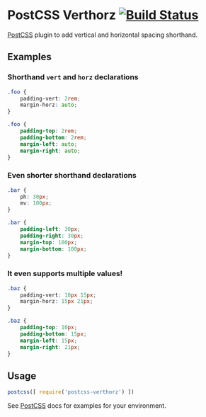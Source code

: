 # PostCSS Verthorz [![Build Status][ci-img]][ci]

[PostCSS] plugin to add vertical and horizontal spacing shorthand.

[PostCSS]: https://github.com/postcss/postcss
[ci-img]:  https://travis-ci.org/davidhemphill/postcss-verthorz.svg
[ci]:      https://travis-ci.org/davidhemphill/postcss-verthorz

## Examples

### Shorthand `vert` and `horz` declarations

```css
.foo {
    padding-vert: 2rem;
    margin-horz: auto;
}
```

```css
.foo {
    padding-top: 2rem;
    padding-bottom: 2rem;
    margin-left: auto;
    margin-right: auto;
}
```

### Even shorter shorthand declarations

```css
.bar {
    ph: 30px;
    mv: 100px;
}
```

```css
.bar {
    padding-left: 30px;
    padding-right: 30px;
    margin-top: 100px;
    margin-bottom: 100px;
}
```

### It even supports multiple values!

```css
.baz {
    padding-vert: 10px 15px;
    margin-horz: 15px 21px;
}
```

```css
.baz {
    padding-top: 10px;
    padding-bottom: 15px;
    margin-left: 15px;
    margin-right: 21px;
}
```

## Usage

```js
postcss([ require('postcss-verthorz') ])
```

See [PostCSS] docs for examples for your environment.